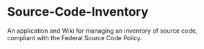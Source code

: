 # Source-Code-Inventory
An application and Wiki for managing an inventory of source code, compliant with the Federal Source Code Policy. 
